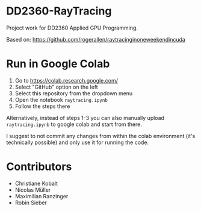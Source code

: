 # DD2360-RayTracing
Project work for DD2360 Applied GPU Programming. 

Based on: https://github.com/rogerallen/raytracinginoneweekendincuda

# Run in Google Colab

1. Go to https://colab.research.google.com/
2. Select "GitHub" option on the left
3. Select this repository from the dropdown menu
4. Open the notebook `raytracing.ipynb`
5. Follow the steps there

Alternatively, instead of steps 1-3 you can also manually upload `raytracing.ipynb` to google colab and start from there. 

I suggest to not commit any changes from within the colab environment (it's technically possible) and only use it for running the code. 

# Contributors
- Christiane Kobalt
- Nicolas Müller
- Maximilian Ranzinger
- Robin Sieber
